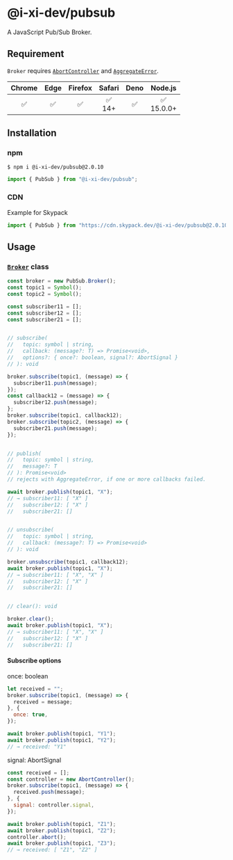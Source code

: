 # @i-xi-dev/pubsub

A JavaScript Pub/Sub Broker.


## Requirement

`Broker` requires [`AbortController`](https://developer.mozilla.org/en-US/docs/Web/API/AbortController) and [`AggregateError`](https://developer.mozilla.org/en-US/docs/Web/JavaScript/Reference/Global_Objects/AggregateError).

| Chrome | Edge | Firefox | Safari | Deno | Node.js |
| :---: | :---: | :---: | :---: | :---: | :---: |
| ✅ | ✅ | ✅ | ✅<br />14+ | ✅ | ✅<br />15.0.0+ |


## Installation

### npm

```console
$ npm i @i-xi-dev/pubsub@2.0.10
```

```javascript
import { PubSub } from "@i-xi-dev/pubsub";
```

### CDN

Example for Skypack
```javascript
import { PubSub } from "https://cdn.skypack.dev/@i-xi-dev/pubsub@2.0.10";
```


## Usage

### [`Broker`](https://doc.deno.land/https://raw.githubusercontent.com/i-xi-dev/pubsub.es/2.0.10/mod.ts/~/PubSub.Broker) class

```javascript
const broker = new PubSub.Broker();
const topic1 = Symbol();
const topic2 = Symbol();

const subscriber11 = [];
const subscriber12 = [];
const subscriber21 = [];


// subscribe(
//   topic: symbol | string,
//   callback: (message?: T) => Promise<void>,
//   options?: { once?: boolean, signal?: AbortSignal }
// ): void

broker.subscribe(topic1, (message) => {
  subscriber11.push(message);
});
const callback12 = (message) => {
  subscriber12.push(message);
};
broker.subscribe(topic1, callback12);
broker.subscribe(topic2, (message) => {
  subscriber21.push(message);
});


// publish(
//   topic: symbol | string,
//   message?: T
// ): Promise<void>
// rejects with AggregateError, if one or more callbacks failed.

await broker.publish(topic1, "X");
// → subscriber11: [ "X" ]
//   subscriber12: [ "X" ]
//   subscriber21: []


// unsubscribe(
//   topic: symbol | string,
//   callback: (message?: T) => Promise<void>
// ): void

broker.unsubscribe(topic1, callback12);
await broker.publish(topic1, "X");
// → subscriber11: [ "X", "X" ]
//   subscriber12: [ "X" ]
//   subscriber21: []


// clear(): void

broker.clear();
await broker.publish(topic1, "X");
// → subscriber11: [ "X", "X" ]
//   subscriber12: [ "X" ]
//   subscriber21: []

```

#### Subscribe options

once: boolean
```javascript
let received = "";
broker.subscribe(topic1, (message) => {
  received = message;
}, {
  once: true,
});

await broker.publish(topic1, "Y1");
await broker.publish(topic1, "Y2");
// → received: "Y1"
```

signal: AbortSignal
```javascript
const received = [];
const controller = new AbortController();
broker.subscribe(topic1, (message) => {
  received.push(message);
}, {
  signal: controller.signal,
});

await broker.publish(topic1, "Z1");
await broker.publish(topic1, "Z2");
controller.abort();
await broker.publish(topic1, "Z3");
// → received: [ "Z1", "Z2" ]
```
